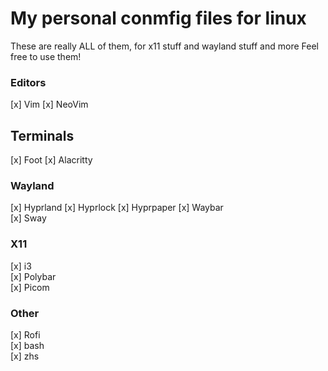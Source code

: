 # My personal conmfig files for linux
These are really ALL of them, for x11 stuff and wayland stuff and more
Feel free to use them!

### Editors
[x] Vim
[x] NeoVim

## Terminals
[x] Foot
[x] Alacritty

### Wayland
[x] Hyprland
[x] Hyprlock
[x] Hyprpaper
[x] Waybar  
[x] Sway
            
### X11    
[x] i3      
[x] Polybar    
[x] Picom       

### Other
[x] Rofi      
[x] bash    
[x] zhs
